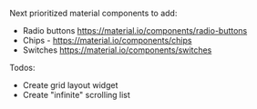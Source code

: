 Next prioritized material components to add:
* Radio buttons https://material.io/components/radio-buttons
* Chips - https://material.io/components/chips
* Switches https://material.io/components/switches 

Todos:
* Create grid layout widget
* Create "infinite" scrolling list
